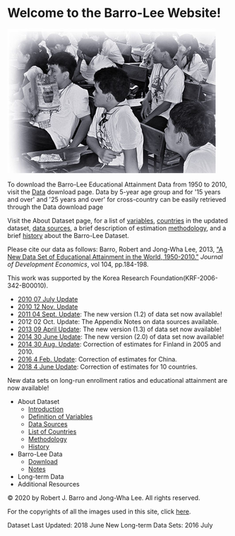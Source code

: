 ﻿
# Welcome to the Barro-Lee Website!

![](/main_bnw.jpg)

To download the Barro-Lee Educational Attainment Data from 1950 to 2010, visit the [Data](/Data.md) download page. Data by 5-year age group and for '15 years and over' and '25 years and over' for cross-country can be easily retrieved through the Data download page 

Visit the About Dataset page, for a list of [variables](/Aboutdataset/Def.md), [countries](/Aboutdataset/Listcountries.md) in the updated dataset, [data sources](/Aboutdataset/Datasource.md), a brief description of estimation [methodology](/Aboutdataset/Methodology.md), and a brief [history](/Aboutdataset/History.md) about the Barro-Lee Dataset.

Please cite our data as follows: Barro, Robert and Jong-Wha Lee, 2013, ["A New Data Set of Educational Attainment in the World, 1950-2010."](https://doi.org/10.1016/j.jdeveco.2012.10.001) *Journal of Development Economics*, vol 104, pp.184-198.

This work was supported by the Korea Research Foundation(KRF-2006-342-B00010).

 - [2010 07 July Update](UpdateNote/2010July.md)
 - [2010 12 Nov. Update](UpdateNote/2010Nov.md)
 - [2011 04 Sept. Update](UpdateNote/2011Sept.md): The new version (1.2) of data set now available!
 - 2012 02 Oct. Update: The Appendix Notes on data sources available.
 - [2013 09 April Update](UpdateNote/2013April.md): The new version (1.3) of data set now available!
 - [2014 30 June Update](UpdateNote/2014June.md): The new version (2.0) of data set now available!
 - [2014 30 Aug. Update](UpdateNote/2014Aug.md): Correction of estimates for Finland in 2005 and 2010.
 - [2016 4 Feb. Update](UpdateNote/2016Feb.md): Correction of estimates for China.
 - [2018 4 June Update](UpdateNote/2018June.md): Correction of estimates for 10 countries.

New data sets on long-run enrollment ratios and educational attainment are now available!

 - About Dataset
	 - [Introduction](/Aboutdataset/Introduction.md)
	 - [Definition of Variables](/Aboutdataset/Def.md)
	 - [Data Sources](/Aboutdataset/Datasource.md)
	 - [List of Countries](/Aboutdataset/Listcountries.md)
	 - [Methodology](/Aboutdataset/Methodology.md)
	 - [History](/Aboutdataset/History.md)
 - Barro-Lee Data
	 - [Download](/Data.md)
	 - [Notes](/Note.md)
 - Long-term Data
 - Additional Resources
 
© 2020 by Robert J. Barro and Jong-Wha Lee. All rights reserved.

For the copyrights of all the images used in this site, click [here](/ImageCopyright.md).

Dataset Last Updated: 2018 June 
New Long-term Data Sets: 2016 July 
